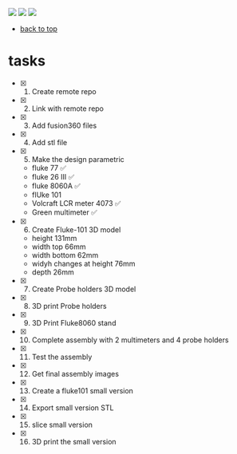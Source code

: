 [![](https://img.shields.io/badge/organization-nikosLab-blue.svg)](https://github.com/iotmodular) 
[![](https://img.shields.io/badge/remote-multimeterStand-green.svg)](https://github.com/nikoschalikias/multimeterStand) 
[![](https://img.shields.io/badge/local-F:\prj\nikosLab\multimeterStand-orange.svg)]() 


* [back to top](README.md)

# tasks

- [x] 1. Create remote repo
- [x] 2. Link with remote repo
- [x] 3. Add fusion360 files
- [x] 4. Add stl file
- [x] 5. Make the design parametric
    - fluke 77 :white_check_mark:
    - fluke 26 III :white_check_mark:
    - fluke 8060A :white_check_mark:
    - flUke 101
    - Volcraft LCR meter 4073 :white_check_mark:
    - Green multimeter :white_check_mark:
- [x] 6. Create Fluke-101 3D model 
    - height 131mm
    - width top 66mm
    - width bottom 62mm
    - widyh changes at height 76mm
    - depth 26mm
- [x] 7. Create Probe holders 3D model 
- [x] 8. 3D print Probe holders
- [x] 9. 3D Print Fluke8060 stand
- [x] 10. Complete assembly with 2 multimeters and 4 probe holders
- [x] 11. Test the assembly
- [x] 12. Get final assembly images
- [x] 13. Create a fluke101 small version
- [x] 14. Export small version STL
- [x] 15. slice small version
- [x] 16. 3D print the small version




